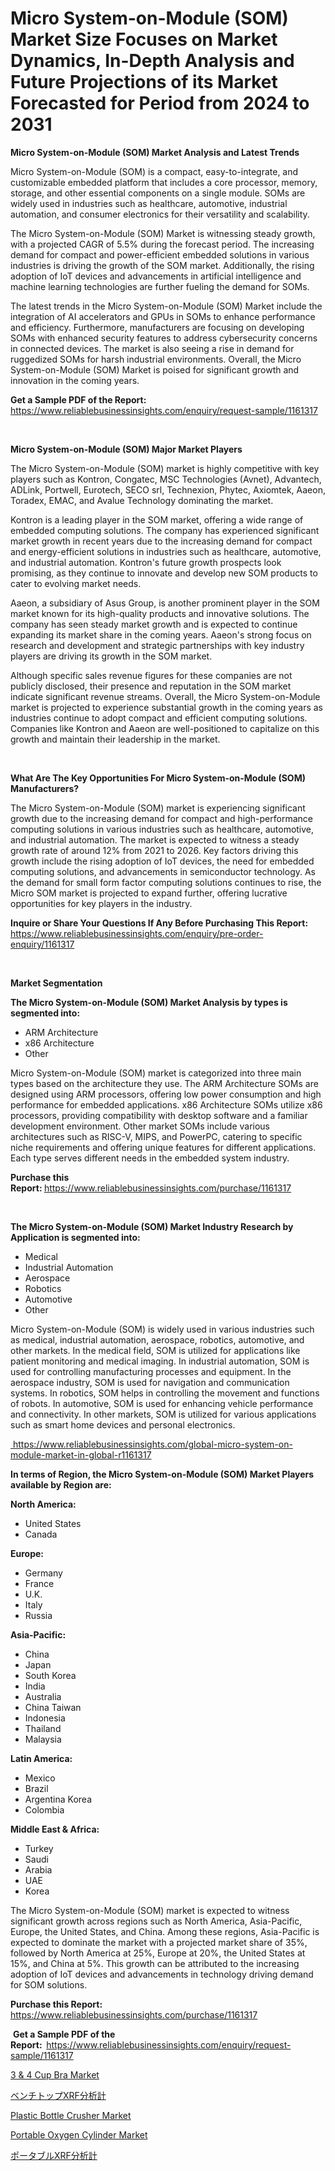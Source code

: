 <p><h1>Micro System-on-Module (SOM) Market Size Focuses on Market Dynamics, In-Depth Analysis and Future Projections of its Market Forecasted for Period from 2024 to 2031</h1></p><p><strong>Micro System-on-Module (SOM) Market Analysis and Latest Trends</strong></p>
<p><p>Micro System-on-Module (SOM) is a compact, easy-to-integrate, and customizable embedded platform that includes a core processor, memory, storage, and other essential components on a single module. SOMs are widely used in industries such as healthcare, automotive, industrial automation, and consumer electronics for their versatility and scalability.</p><p>The Micro System-on-Module (SOM) Market is witnessing steady growth, with a projected CAGR of 5.5% during the forecast period. The increasing demand for compact and power-efficient embedded solutions in various industries is driving the growth of the SOM market. Additionally, the rising adoption of IoT devices and advancements in artificial intelligence and machine learning technologies are further fueling the demand for SOMs.</p><p>The latest trends in the Micro System-on-Module (SOM) Market include the integration of AI accelerators and GPUs in SOMs to enhance performance and efficiency. Furthermore, manufacturers are focusing on developing SOMs with enhanced security features to address cybersecurity concerns in connected devices. The market is also seeing a rise in demand for ruggedized SOMs for harsh industrial environments. Overall, the Micro System-on-Module (SOM) Market is poised for significant growth and innovation in the coming years.</p></p>
<p><strong>Get a Sample PDF of the Report:&nbsp;</strong> <a href="https://www.reliablebusinessinsights.com/enquiry/request-sample/1161317">https://www.reliablebusinessinsights.com/enquiry/request-sample/1161317</a></p>
<p>&nbsp;</p>
<p><strong>Micro System-on-Module (SOM) Major Market Players</strong></p>
<p><p>The Micro System-on-Module (SOM) market is highly competitive with key players such as Kontron, Congatec, MSC Technologies (Avnet), Advantech, ADLink, Portwell, Eurotech, SECO srl, Technexion, Phytec, Axiomtek, Aaeon, Toradex, EMAC, and Avalue Technology dominating the market.</p><p>Kontron is a leading player in the SOM market, offering a wide range of embedded computing solutions. The company has experienced significant market growth in recent years due to the increasing demand for compact and energy-efficient solutions in industries such as healthcare, automotive, and industrial automation. Kontron's future growth prospects look promising, as they continue to innovate and develop new SOM products to cater to evolving market needs.</p><p>Aaeon, a subsidiary of Asus Group, is another prominent player in the SOM market known for its high-quality products and innovative solutions. The company has seen steady market growth and is expected to continue expanding its market share in the coming years. Aaeon's strong focus on research and development and strategic partnerships with key industry players are driving its growth in the SOM market.</p><p>Although specific sales revenue figures for these companies are not publicly disclosed, their presence and reputation in the SOM market indicate significant revenue streams. Overall, the Micro System-on-Module market is projected to experience substantial growth in the coming years as industries continue to adopt compact and efficient computing solutions. Companies like Kontron and Aaeon are well-positioned to capitalize on this growth and maintain their leadership in the market.</p></p>
<p>&nbsp;</p>
<p><strong>What Are The Key Opportunities For Micro System-on-Module (SOM) Manufacturers?</strong></p>
<p><p>The Micro System-on-Module (SOM) market is experiencing significant growth due to the increasing demand for compact and high-performance computing solutions in various industries such as healthcare, automotive, and industrial automation. The market is expected to witness a steady growth rate of around 12% from 2021 to 2026. Key factors driving this growth include the rising adoption of IoT devices, the need for embedded computing solutions, and advancements in semiconductor technology. As the demand for small form factor computing solutions continues to rise, the Micro SOM market is projected to expand further, offering lucrative opportunities for key players in the industry.</p></p>
<p><strong>Inquire or Share Your Questions If Any Before Purchasing This Report:</strong> <a href="https://www.reliablebusinessinsights.com/enquiry/pre-order-enquiry/1161317">https://www.reliablebusinessinsights.com/enquiry/pre-order-enquiry/1161317</a></p>
<p>&nbsp;</p>
<p><strong>Market Segmentation</strong></p>
<p><strong>The Micro System-on-Module (SOM) Market Analysis by types is segmented into:</strong></p>
<p><ul><li>ARM Architecture</li><li>x86 Architecture</li><li>Other</li></ul></p>
<p><p>Micro System-on-Module (SOM) market is categorized into three main types based on the architecture they use. The ARM Architecture SOMs are designed using ARM processors, offering low power consumption and high performance for embedded applications. x86 Architecture SOMs utilize x86 processors, providing compatibility with desktop software and a familiar development environment. Other market SOMs include various architectures such as RISC-V, MIPS, and PowerPC, catering to specific niche requirements and offering unique features for different applications. Each type serves different needs in the embedded system industry.</p></p>
<p><strong>Purchase this Report:&nbsp;</strong><a href="https://www.reliablebusinessinsights.com/purchase/1161317">https://www.reliablebusinessinsights.com/purchase/1161317</a></p>
<p>&nbsp;</p>
<p><strong>The Micro System-on-Module (SOM) Market Industry Research by Application is segmented into:</strong></p>
<p><ul><li>Medical</li><li>Industrial Automation</li><li>Aerospace</li><li>Robotics</li><li>Automotive</li><li>Other</li></ul></p>
<p><p>Micro System-on-Module (SOM) is widely used in various industries such as medical, industrial automation, aerospace, robotics, automotive, and other markets. In the medical field, SOM is utilized for applications like patient monitoring and medical imaging. In industrial automation, SOM is used for controlling manufacturing processes and equipment. In the aerospace industry, SOM is used for navigation and communication systems. In robotics, SOM helps in controlling the movement and functions of robots. In automotive, SOM is used for enhancing vehicle performance and connectivity. In other markets, SOM is utilized for various applications such as smart home devices and personal electronics.</p></p>
<p><a href="https://www.reliablebusinessinsights.com/global-micro-system-on-module-market-in-global-r1161317">&nbsp;https://www.reliablebusinessinsights.com/global-micro-system-on-module-market-in-global-r1161317</a></p>
<p><strong>In terms of Region, the Micro System-on-Module (SOM) Market Players available by Region are:</strong></p>
<p>
    <p> <strong> North America: </strong>
        <ul>
            <li>United States</li>
            <li>Canada</li>
        </ul>
        </p> 
    <p> <strong> Europe: </strong>
        <ul>
            <li>Germany</li>
            <li>France</li>
            <li>U.K.</li>
            <li>Italy</li>
            <li>Russia</li>
        </ul>
        </p> 
    <p> <strong> Asia-Pacific: </strong>
        <ul>
            <li>China</li>
            <li>Japan</li>
            <li>South Korea</li>
            <li>India</li>
            <li>Australia</li>
            <li>China Taiwan</li>
            <li>Indonesia</li>
            <li>Thailand</li>
            <li>Malaysia</li>
        </ul>
        </p> 
    <p> <strong> Latin America: </strong>
        <ul>
            <li>Mexico</li>
            <li>Brazil</li>
            <li>Argentina Korea</li>
            <li>Colombia</li>
        </ul>
        </p> 
    <p> <strong> Middle East & Africa: </strong>
        <ul>
            <li>Turkey</li>
            <li>Saudi</li>
            <li>Arabia</li>
            <li>UAE</li>
            <li>Korea</li>
        </ul>
    </p>
    </p>
<p><p>The Micro System-on-Module (SOM) market is expected to witness significant growth across regions such as North America, Asia-Pacific, Europe, the United States, and China. Among these regions, Asia-Pacific is expected to dominate the market with a projected market share of 35%, followed by North America at 25%, Europe at 20%, the United States at 15%, and China at 5%. This growth can be attributed to the increasing adoption of IoT devices and advancements in technology driving demand for SOM solutions.</p></p>
<p><strong>Purchase this Report: </strong><a href="https://www.reliablebusinessinsights.com/purchase/1161317">https://www.reliablebusinessinsights.com/purchase/1161317</a></p>
<p>&nbsp;<strong>Get a Sample PDF of the Report:&nbsp;&nbsp;</strong><a href="https://www.reliablebusinessinsights.com/enquiry/request-sample/1161317">https://www.reliablebusinessinsights.com/enquiry/request-sample/1161317</a></p>
<p><strong></strong></p>
<p><p><a href="https://github.com/ashman753/Market-Research-Report-List-1/blob/main/3-4-cup-bra-market.md">3 & 4 Cup Bra Market</a></p><p><a href="https://github.com/DwightHuels1/Market-Research-Report-List-1/blob/main/3706284147840.md">ベンチトップXRF分析計</a></p><p><a href="https://issuu.com/reportprime-2/docs/plastic-bottle-crusher-market-size-2030.pptx">Plastic Bottle Crusher Market</a></p><p><a href="https://issuu.com/reportprime-2/docs/portable-oxygen-cylinder-market-size-2030.pptx">Portable Oxygen Cylinder Market</a></p><p><a href="https://github.com/tanyaali3/Market-Research-Report-List-1/blob/main/2954180147839.md">ポータブルXRF分析計</a></p></p>